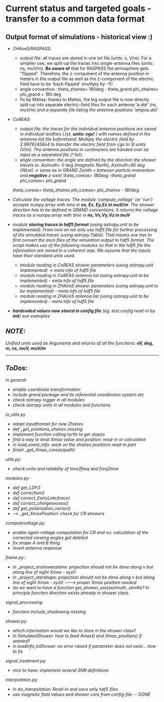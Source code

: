 
# Current status and targeted goals - transfer to a common data format

## Output format of simulations - historical view :)

* ZHAireS/RASPASS: 
    - output file: all traces are stored in one txt file (units: s, V/m). For a simplier use, we split-up the traces into single-antenna files (units: ns, muV/m).
    **Be aware of** that for RASPASS the atmosphere gets "flipped". Therefore, the z-component of the antenna position in meters in the output file as well as the z-component of the electric field have to be 'back-flipped' (multiply by -1)!
    - angle convention :
    theta_zhaires= 180deg - theta_grand
    phi_zhaires= phi_grand + 180 deg
    - fix by Matias: thanks to Matias, the big output file is now directly split-up into separate electric-field files for each antenna 'a<i>.dat' (ns, muV/m) and a separate file listing the antenna positions 'antpos.dat'
    
* CoREAS:
    - output file: the traces for the individual antenna positions are saved in individual textfiles (<name><i>.txt, **units: cgs!** ) with names defined in the antenna-list file beforehand. Multiply the electric field by 2.99792458e4 to transfer the electric field from cgs to SI units (V/m).  The antenna positions in centimeters are handed over as input as a separated file (*.list). 
    - angle convention: the angle are defined by the direction the shower travels to. 
    Azimuth= 0 deg (magnetic North), Azimuth=90 deg (West) -> same as in GRAND
    Zenith = between particle momentum and **negative** z-axis!
    theta_coreas= 180deg -theta_grand
    phi_coreas= phi_grand
    
    theta_coreas= theta_zhaires
    phi_coreas= phi_zhaires - 180deg

* Calculate the voltage traces:
    The module 'compute_voltage' (or 'run') accepts numpy.array with time in **ns, Ex, Ey,Ez in muV/m**. The shower direction has to be defined in GRAND conventions.
    It returns  the voltage traces as a numpy.array with time in **ns, Vx,Vy,Vz in muV**

* module **storing traces in hdf5 format** (using astropy.unit to be implemented):
    From now on we only use hdf5 file for further processing of the simulated traces (using astropy.Table). That means one has to first convert the ascii files of the simulation output to hdf5 format. The script makes use of the following modules so that in the hdf5 file the information are stored in a coherent way. We assume that the inputs have their standard units used.
    * module reading in CoREAS shower parameters (using astropy.unit implemented) -> meta info of hdf5 file
    * module reading in CoREAS antenna list (using astropy.unit to be implemented)  - meta info of hdf5 file
    * module reading in ZHAireS shower parameters (using astropy.unit to be implemented)  - meta info of hdf5 file
    * module reading in ZHAireS antenna list (using astropy.unit to be implemented)  - meta info of hdf5 file
    
* **hardcoded values now stored in config file** (eg. test.config read-in by __init__)
    see examples



## NOTE:
Unified units used as Arguments and returns of all the functions: **eV, deg, m, ns, muV, muV/m**


------------
## ToDos:


in general:
* enable coordinate transformation
* include grand package and its referential coordinates system etc
* check astropy logger in all modules
* check astropy units in all modules and functions


io_utils.py
* adopt inputfromtxt for new Zhaires
* def _get_positions_zhaires missing
* implement function calling turtle to get slopes
* find a way to treat Xmax value and position: read-in or calculated
* in load_event_info: work on the zhaires positions read-in part
* finish _get_Xmax_coreas(path)

utils.py:
* check units and reliabilty of time2freq and freq2time

modules.py
* def get_LDF()
* def correction()
* def correct_EarlyLate(trace)
* def correct_chargeexcess()
* def get_polarisation_vector()
* --> _get_XmaxPosition: check for CR showers

computevoltage.py:
* enable again voltage computation for CR and nu: calculation of the corrected viewing angles got deleted
* fix shape A and B thing
* invert antenna response

frame.py:
* in _project_onshowerplane: projection should not be done along v but along line of sight Xmax - xyz0
* in _project_starshape: projection should not be done along v but along line of sight Xmax - xyz0
---> proper Xmax position needed
* do we want to have a function get_shower_axis(azimuth, zenith)? In principle function direction exists already in shower class.

signal_processing:
* function include_shadowing missing

shower.py:
* which information would we like to store in the shower class?
* in SimulatedShower: how to feed Xmax() and Xmax_position() if wanted?
* in loadInfo_toShower: no error raised if parameter does not exist... how to fix

signal_treatment.py:
* nice to have: implement several SNR definitions

interpolation.py:
* in do_interpolation: Read-in and save only hdf5 files
* use magnetic field values and shower core from config-file -- DONE
